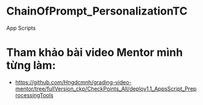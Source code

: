 # ChainOfPrompt_PersonalizationTC
App Scripts

# Tham khảo bài video Mentor mình từng làm: 
- https://github.com/Hngdcmnh/grading-video-mentor/tree/fullVersion_ckp/CheckPoints_All/deploy1.1_AppsScript_PreprocessingTools